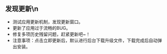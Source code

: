 ## 发现更新\n
* 测试应用更新机制，发现更新窗口。
* 更新了应用过于流畅的BUG。
* 修复多项历史残留问题，赶紧更新吧~！
* 注意事项：点击立即更新后，默认进行后台下载升级文件，下载完成后自动弹出安装。
